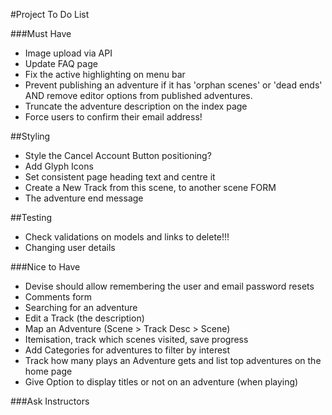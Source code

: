 #Project To Do List

###Must Have

* Image upload via API
* Update FAQ page
* Fix the active highlighting on menu bar
* Prevent publishing an adventure if it has 'orphan scenes' or 'dead ends' AND remove editor options from published adventures.
* Truncate the adventure description on the index page
* Force users to confirm their email address!

##Styling

* Style the Cancel Account Button positioning?
* Add Glyph Icons
* Set consistent page heading text and centre it
* Create a New Track from this scene, to another scene FORM
* The adventure end message

##Testing

* Check validations on models and links to delete!!!
* Changing user details

###Nice to Have

* Devise should allow remembering the user and email password resets
* Comments form
* Searching for an adventure
* Edit a Track (the description)
* Map an Adventure (Scene > Track Desc > Scene)
* Itemisation, track which scenes visited, save progress
* Add Categories for adventures to filter by interest
* Track how many plays an Adventure gets and list top adventures on the home page
* Give Option to display titles or not on an adventure (when playing)

###Ask Instructors
